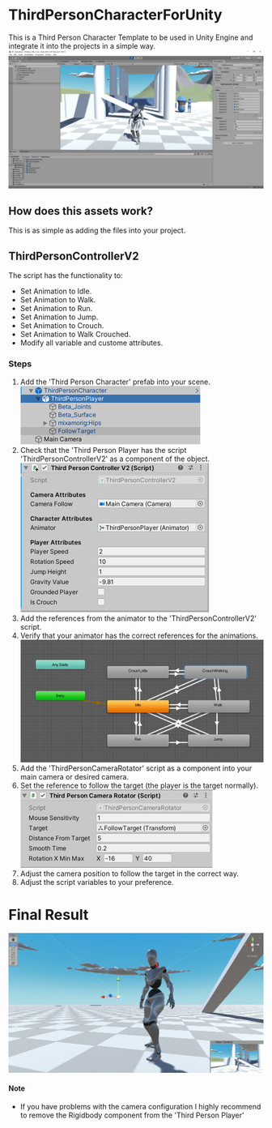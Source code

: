 # ThirdPersonCharacterForUnity
This is a Third Person Character Template to be used in Unity Engine and integrate it into the projects in a simple way.
![Third Person Character Demo](/ThirdPersonCharacter.png)
## How does this assets work?
This is as simple as adding the files into your project.
## ThirdPersonControllerV2
The script has the functionality to:
* Set Animation to Idle.
* Set Animation to Walk.
* Set Animation to Run.
* Set Animation to Jump.
* Set Animation to Crouch.
* Set Animation to Walk Crouched.
* Modify all variable and custome attributes.
### Steps
1) Add the 'Third Person Character' prefab into your scene.
   ![Third Person Character Prefab](/ThirdPersonCharacterPrefab.png)
2) Check that the 'Third Person Player has the script 'ThirdPersonControllerV2' as a component of the object.
   ![Third Person Character Script](/ThirdPersonPlayerScript.png)
3) Add the references from the animator to the 'ThirdPersonControllerV2' script.
4) Verify that your animator has the correct references for the animations.
   ![Third Person Character Script](/ThirdPersonPlayerAnimator.png)
5) Add the 'ThirdPersonCameraRotator' script as a component into your main camera or desired camera.
6) Set the reference to follow the target (the player is the target normally).
   ![Third Person Character Script](/ThirdPersonCameraScript.png)
7) Adjust the camera position to follow the target in the correct way.
8) Adjust the script variables to your preference.

# Final Result
![Third Person Character Script](/ThirdPersonCharacterView.png)

#### Note
* If you have problems with the camera configuration I highly recommend to remove the Rigidbody component from the 'Third Person Player'